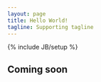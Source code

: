 ```yaml
---
layout: page
title: Hello World!
tagline: Supporting tagline
---
```

{% include JB/setup %}


## Coming soon

